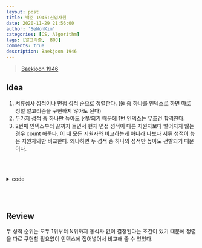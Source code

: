 ```yaml
---
layout: post
title: 백준 1946:신입사원
date: 2020-11-29 21:56:00
author: 'SeWonKim'
categories: [CS, Algorithm]
tags: [알고리즘,  BOJ]
comments: true
description: Baekjoon 1946
---
```


> [Baekjoon 1946](https://www.acmicpc.net/problem/1946)

## Idea

1. 서류심사 성적이나 면점 성적 순으로 정렬한다. (둘 중 하나를 인덱스로 하면 따로 정렬 알고리즘을 구현하지 않아도 된다)
2. 두가지 성적 중 하나만 높아도 선발되기 때문에 1번 인덱스는 무조건 합격한다.
3. 2번째 인덱스부터 끝까지 돌면서 현재 면접 성적이 다른 지원자보다 떨어지지 않는 경우 count 해준다. 이 때 모든 지원자와 비교하는게 아니라 나보다 서류 성적이 높은 지원자와만 비교한다. 왜냐하면 두 성적 중 하나의 성적만 높아도 선발되기 때문이다.

&nbsp;  
&nbsp;

<details>
    <summary>code</summary>
    <div markdown="1">

    ```java

    import java.util.Scanner;
    public class Main {

    // 서류심사 성적과 면접시험 성적 중 적어도 하나가 다른 지원자보다 떨어지지 않는 자만 선발
    // 두 성적 중 하나만 높아도 선발

        public static void main(String[] args) {
            Scanner sc = new Scanner(System.in);
            int T = sc.nextInt();
            while(T-- > 0) {
                int N = sc.nextInt();
                int[] rank = new int[N+1];

                for (int i = 0; i < N; i++) {
                    rank[sc.nextInt()] = sc.nextInt();	// index: 서류성적 순위, 값: 면접 성적 순위
                }

                int answer = 1;	// 서류 1등은 무조건 합격
                int row = rank[1];
                for (int i = 2; i <= N; i++) {
                    if(row > rank[i]) {
                        row = rank[i];
                        answer++;
                    }
                }

                System.out.println(answer);
            }
            sc.close();
        }
    }

    ```

</div>
</details>

&nbsp;  
&nbsp;

## Review

두 성적 순위는 모두 1위부터 N위까지 동석차 없이 결정된다는 조건이 있기 때문에 정렬을 따로 구현할 필요없이 인덱스에 집어넣어서 비교해 줄 수 있었다.

&nbsp;  
&nbsp;
